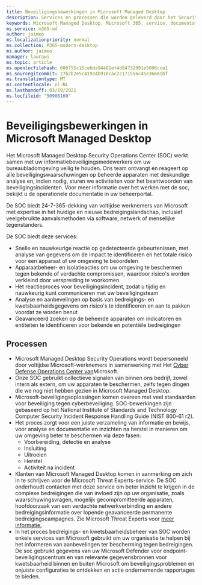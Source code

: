 ```yaml
---
title: Beveiligingsbewerkingen in Microsoft Managed Desktop
description: Services en processen die worden geleverd door het Security Operations Center
keywords: Microsoft Managed Desktop, Microsoft 365, service, documentatie
ms.service: m365-md
author: jaimeo
ms.localizationpriority: normal
ms.collection: M365-modern-desktop
ms.author: jaimeo
manager: laurawi
ms.topic: article
ms.openlocfilehash: 600755c15ce6da94481ef4d84732991e5006cce1
ms.sourcegitcommit: 27b2b2e5c41934b918cac2c171556c45e36661bf
ms.translationtype: MT
ms.contentlocale: nl-NL
ms.lasthandoff: 03/19/2021
ms.locfileid: "50908160"
---
```

# <a name="security-operations-in-microsoft-managed-desktop"></a>Beveiligingsbewerkingen in Microsoft Managed Desktop

Het Microsoft Managed Desktop Security Operations Center (SOC) werkt samen met uw informatiebeveiligingsmedewerkers om uw bureaubladomgeving veilig te houden. Ons team ontvangt en reageert op alle beveiligingswaarschuwingen op beheerde apparaten met deskundige analyse en, indien nodig, sturen we activiteiten voor het beantwoorden van beveiligingsincidenten. Voor meer informatie over het werken met de soc, bekijkt u de operationele documentatie in uw beheerportal.

De SOC biedt 24-7-365-dekking van voltijdse werknemers van Microsoft met expertise in het huidige en nieuwe bedreigingslandschap, inclusief veelgebruikte aanvalsmethoden via software, netwerk of menselijke tegenstanders.

De SOC biedt deze services:
- Snelle en nauwkeurige reactie op gedetecteerde gebeurtenissen, met analyse van gegevens om de impact te identificeren en het totale risico voor een apparaat of uw omgeving te beoordelen
- Apparaatbeheer- en isolatieacties om uw omgeving te beschermen tegen bekende of verdachte compromissen, waardoor risico's worden verkleind door verspreiding te voorkomen
- Het reactieproces voor beveiligingsincident, zodat u tijdig en nauwkeurig kunt communiceren met uw beveiligingsteam
- Analyse en aanbevelingen op basis van bedreigings- en kwetsbaarheidsgegevens om risico's te identificeren en aan te pakken voordat ze worden benut
- Geavanceerd zoeken op de beheerde apparaten om indicatoren en entiteiten te identificeren voor bekende en potentiële bedreigingen

## <a name="processes"></a>Processen

- Microsoft Managed Desktop Security Operations wordt bepersoneeld door voltijdse Microsoft-werknemers in samenwerking met Het [Cyber Defense Operations Center van](https://www.microsoft.com/msrc/cdoc)Microsoft. 
- Onze SOC gebruikt collectieve signalen van binnen ons bedrijf, zowel intern als extern, om uw apparaten te beschermen, zelfs tegen dingen die we nog niet hebben gezien in Microsoft Managed Desktop.
- Microsoft-beveiligingsoplossingen komen overeen met veel standaarden voor beveiliging tegen cyberbeveiliging. SOC-bewerkingen zijn gebaseerd op het National Institute of Standards and Technology Computer Security Incident Response Handling Guide (NIST 800-61 r2).
- Het proces zorgt voor een juiste verzameling van informatie en bewijs, voor analyse en documentatie en inzichten na herstel in manieren om uw omgeving beter te beschermen via deze fasen:
    - Voorbereiding, detectie en analyse
    - Insluiting
    - Uitroeien
    - Herstel
    - Activiteit na incident
- Klanten van Microsoft Managed Desktop komen in aanmerking om zich in te schrijven voor de Microsoft Threat Experts-service. De SOC onderhoudt contacten met deze service om beter inzicht te krijgen in de complexe bedreigingen die van invloed zijn op uw organisatie, zoals waarschuwingsvragen, mogelijk gecompromitteerde apparaten, hoofdoorzaak van een verdachte netwerkverbinding en andere bedreigingsinformatie over lopende geavanceerde permanente bedreigingscampagnes. Zie Microsoft Threat Experts voor [meer informatie.](/windows/security/threat-protection/microsoft-defender-atp/microsoft-threat-experts)
- In het proces bedreigings- en kwetsbaarheidsbeheer van SOC worden enkele services van Microsoft gebruikt om uw organisatie te helpen bij het informeren van aanbevelingen ter bescherming tegen bedreigingen. De soc gebruikt gegevens van uw Microsoft Defender voor endpoint-beveiligingscentrum en van relevante gegevensbronnen voor kwetsbaarheid binnen en buiten Microsoft om beveiligingsproblemen en onjuiste configuraties te ontdekken en actie ondernemende rapportages te bieden.